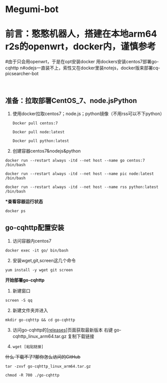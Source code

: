 # Megumi-bot
# 前言：憨憨机器人，搭建在本地arm64 r2s的openwrt，docker内，谨慎参考
#由于只会用openwrt，于是在opt安装docker  用dockers安装centos7部署go-cqhttp
n#odejs一直装不上，索性又在docker里装notejs，docker版来部署cq-picsearcher-bot

&nbsp;

## 准备：拉取部署CentOS_7、node.jsPython

1. 使用docker拉取centos7；node.js；python镜像（不用rss可以不下python）

   `Docker pull centos:7`

   `Docker pull node:latest`
  
   `Docker pull python:latest`

2. 创建容器centos7&nodejs&python

`docker run --restart always -itd --net host --name go centos:7 /bin/bash`

`docker run --restart always -itd --net host --name pic node:latest /bin/bash`

`docker run --restart always -itd --net host --name rss python:latest /bin/bash`

 __*查看容器运行状态__

`docker ps`

## go-cqhttp配置安装

1. 访问容器内centos7

`docker exec -it go/ bin/bash`

2. 安装wget,git,screen这几个命令

`yum install -y wget git screen`

__开始部署go-cqhttp__

1. 新建窗口

`screen -S qq`

2. 新建文件夹并进入

`mkdir go-cqhttp && cd go-cqhttp`

3. 访问go-cqhttp的[[releases]](https://github.com/Mrs4s/go-cqhttp/releases)页面获取最新版本
右键 go-cqhttp_linux_arm64.tar.gz 复制下载链接

4. `wget [粘贴链接]`

 ~~什么 下载不了?那你怎么访问的GitHub~~
 
 `tar -zxvf go-cqhttp_linux_arm64.tar.gz`

 `chmod -R 700 ./go-cqhttp`

 
 
 
 
 
 
